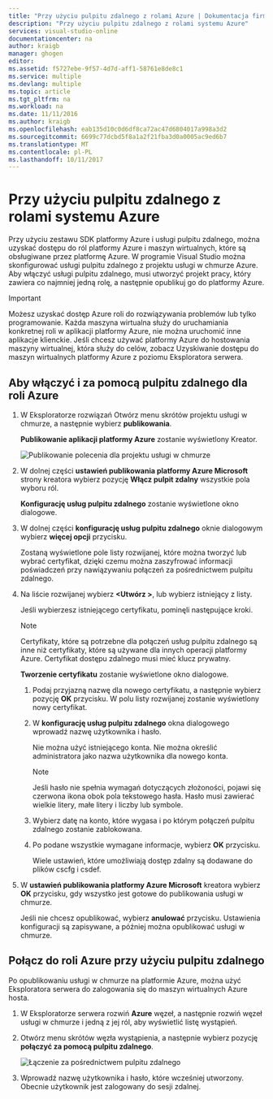 ```yaml
---
title: "Przy użyciu pulpitu zdalnego z rolami Azure | Dokumentacja firmy Microsoft"
description: "Przy użyciu pulpitu zdalnego z rolami systemu Azure"
services: visual-studio-online
documentationcenter: na
author: kraigb
manager: ghogen
editor: 
ms.assetid: f5727ebe-9f57-4d7d-aff1-58761e8de8c1
ms.service: multiple
ms.devlang: multiple
ms.topic: article
ms.tgt_pltfrm: na
ms.workload: na
ms.date: 11/11/2016
ms.author: kraigb
ms.openlocfilehash: eab135d10c0d6df8ca72ac47d6804017a998a3d2
ms.sourcegitcommit: 6699c77dcbd5f8a1a2f21fba3d0a0005ac9ed6b7
ms.translationtype: MT
ms.contentlocale: pl-PL
ms.lasthandoff: 10/11/2017
---
```

# <a name="using-remote-desktop-with-azure-roles"></a>Przy użyciu pulpitu zdalnego z rolami systemu Azure
Przy użyciu zestawu SDK platformy Azure i usługi pulpitu zdalnego, można uzyskać dostępu do ról platformy Azure i maszyn wirtualnych, które są obsługiwane przez platformę Azure. W programie Visual Studio można skonfigurować usługi pulpitu zdalnego z projektu usługi w chmurze Azure. Aby włączyć usługi pulpitu zdalnego, musi utworzyć projekt pracy, który zawiera co najmniej jedną rolę, a następnie opublikuj go do platformy Azure.

> [!IMPORTANT]
> Możesz uzyskać dostęp Azure roli do rozwiązywania problemów lub tylko programowanie. Każda maszyna wirtualna służy do uruchamiania konkretnej roli w aplikacji platformy Azure, nie można uruchomić inne aplikacje klienckie. Jeśli chcesz używać platformy Azure do hostowania maszyny wirtualnej, która służy do celów, zobacz Uzyskiwanie dostępu do maszyn wirtualnych platformy Azure z poziomu Eksploratora serwera.
> 
> 

## <a name="to-enable-and-use-remote-desktop-for-an-azure-role"></a>Aby włączyć i za pomocą pulpitu zdalnego dla roli Azure
1. W Eksploratorze rozwiązań Otwórz menu skrótów projektu usługi w chmurze, a następnie wybierz **publikowania**.
   
    **Publikowanie aplikacji platformy Azure** zostanie wyświetlony Kreator.
   
    ![Publikowanie polecenia dla projektu usługi w chmurze](./media/vs-azure-tools-remote-desktop-roles/IC799161.png)
2. W dolnej części **ustawień publikowania platformy Azure Microsoft** strony kreatora wybierz pozycję **Włącz pulpit zdalny** wszystkie pola wyboru ról. 
   
    **Konfigurację usług pulpitu zdalnego** zostanie wyświetlone okno dialogowe.
3. W dolnej części **konfigurację usług pulpitu zdalnego** oknie dialogowym wybierz **więcej opcji** przycisku. 
   
    Zostaną wyświetlone pole listy rozwijanej, które można tworzyć lub wybrać certyfikat, dzięki czemu można zaszyfrować informacji poświadczeń przy nawiązywaniu połączeń za pośrednictwem pulpitu zdalnego.
4. Na liście rozwijanej wybierz  **&lt;Utwórz >**, lub wybierz istniejący z listy. 
   
    Jeśli wybierzesz istniejącego certyfikatu, pominęli następujące kroki.
   
   > [!NOTE]
   > Certyfikaty, które są potrzebne dla połączeń usług pulpitu zdalnego są inne niż certyfikaty, które są używane dla innych operacji platformy Azure. Certyfikat dostępu zdalnego musi mieć klucz prywatny.
   > 
   > 
   
    **Tworzenie certyfikatu** zostanie wyświetlone okno dialogowe.
   
   1. Podaj przyjazną nazwę dla nowego certyfikatu, a następnie wybierz pozycję **OK** przycisku. W polu listy rozwijanej zostanie wyświetlony nowy certyfikat.
   2. W **konfigurację usług pulpitu zdalnego** okna dialogowego wprowadź nazwę użytkownika i hasło.
      
       Nie można użyć istniejącego konta. Nie można określić administratora jako nazwa użytkownika dla nowego konta.
      
      > [!NOTE]
      > Jeśli hasło nie spełnia wymagań dotyczących złożoności, pojawi się czerwona ikona obok pola tekstowego hasła. Hasło musi zawierać wielkie litery, małe litery i liczby lub symbole.
      > 
      > 
   3. Wybierz datę na konto, które wygasa i po którym połączeń pulpitu zdalnego zostanie zablokowana.
   4. Po podane wszystkie wymagane informacje, wybierz **OK** przycisku.
      
       Wiele ustawień, które umożliwiają dostęp zdalny są dodawane do plików cscfg i csdef.
5. W **ustawień publikowania platformy Azure Microsoft** kreatora wybierz **OK** przycisku, gdy wszystko jest gotowe do publikowania usługi w chmurze.
   
    Jeśli nie chcesz opublikować, wybierz **anulować** przycisku. Ustawienia konfiguracji są zapisywane, a później można opublikować usługi w chmurze.

## <a name="connect-to-an-azure-role-by-using-remote-desktop"></a>Połącz do roli Azure przy użyciu pulpitu zdalnego
Po opublikowaniu usługi w chmurze na platformie Azure, można użyć Eksploratora serwera do zalogowania się do maszyn wirtualnych Azure hosta. 

1. W Eksploratorze serwera rozwiń **Azure** węzeł, a następnie rozwiń węzeł usługi w chmurze i jedną z jej ról, aby wyświetlić listę wystąpień.
2. Otwórz menu skrótów węzła wystąpienia, a następnie wybierz pozycję **połączyć za pomocą pulpitu zdalnego**.
   
    ![Łączenie za pośrednictwem pulpitu zdalnego](./media/vs-azure-tools-remote-desktop-roles/IC799162.png)
3. Wprowadź nazwę użytkownika i hasło, które wcześniej utworzony. Obecnie użytkownik jest zalogowany do sesji zdalnej.

